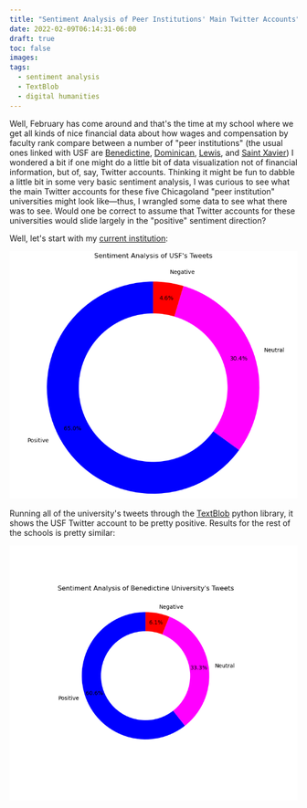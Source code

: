 ```yaml
---
title: "Sentiment Analysis of Peer Institutions' Main Twitter Accounts"
date: 2022-02-09T06:14:31-06:00
draft: true
toc: false
images:
tags:
  - sentiment analysis
  - TextBlob
  - digital humanities
---
```


Well, February has come around and that's the time at my school where we get all kinds of nice financial data about how wages and compensation by faculty rank compare between a number of "peer institutions" (the usual ones linked with USF are [Benedictine](https://www.ben.edu), [Dominican](https://dom.edu), [Lewis](https://www.lewisu.edu), and [Saint Xavier](https://www.sxu.edu)) I wondered a bit if one might do a little bit of data visualization not of financial information, but of, say, Twitter accounts. Thinking it might be fun to dabble a little bit in some very basic sentiment analysis, I was curious to see what the main Twitter accounts for these five Chicagoland "peer institution" universities might look like—thus, I wrangled some data to see what there was to see. Would one be correct to assume that Twitter accounts for these universities would slide largely in the "positive" sentiment direction?

Well, let's start with my [current institution](https://twitter.com/uofstfrancis):

![](/images/imgforblogposts/post_7/usf_sentiment_results_pie_chart.png)

Running all of the university's tweets through the [TextBlob](https://textblob.readthedocs.io/en/dev/quickstart.html) python library, it shows the USF Twitter account to be pretty positive. Results for the rest of the schools is pretty similar:

![](/images/imgforblogposts/post_7/ben_u_sentiment_results_pie_chart.png)

